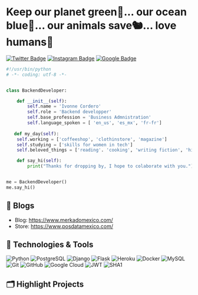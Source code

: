 # Keep our planet green🌳... our ocean blue🌊... our animals save🐿️... love humans💜

[![Twitter Badge](https://img.shields.io/badge/-coffeefairlady-blue?style=plastic&logo=Twitter&logoColor=white&link=https://twitter.com/coffeefairlady/)](https://twitter.com/coffeefairlady/)
[![Instagram Badge](https://img.shields.io/badge/-posdatamexico-purple?style=plastic&logo=instagram&logoColor=white&link=https://instagram.com/posdatamexico/)](https://instagram.com/posdatamexico)
[![Google Badge](https://img.shields.io/badge/-googlecloud-yellow?style=plastic&logo=instagram&logoColor=white&link=https://www.cloudskillsboost.google/public_profiles/992305f6-f90c-4363-9441-be0426a8f7b8/badges/1134928)](https://www.cloudskillsboost.google/public_profiles/992305f6-f90c-4363-9441-be0426a8f7b8/badges/1134928)

```python
#!/usr/bin/python
# -*- coding: utf-8 -*-


class BackendDeveloper:

    def __init__(self):
        self.name = 'Ivonne Cordero'
        self.role = 'Backend developper'
        self.base_profession = 'Business Admnistration'
        self.language_spoken = [ 'en_us', 'es_mx', 'fr-fr']
   
   def my_day(self):
    self.working = ['coffeeshop', 'clothinstore', 'magazine']
    self.studying = ['skills for women in tech']
    self.beloved_things = ['reading'. 'cooking', 'writing fiction', 'hiking', 'photography', 'playing guitar']

    def say_hi(self):
        print("Thanks for dropping by, I hope to colaborate with you.")


me = BackendDeveloper()
me.say_hi()
```

## 📝 Blogs

- Blog: https://www.merkadomexico.com/
- Store: https://www.posdatamexico.com/


## 🔧 Technologies & Tools

![Python](https://img.shields.io/badge/-Python-black?style=flat-square&logo=Python)
![PostgreSQL](https://img.shields.io/badge/-PostgreSQL-336791?style=flat-square&logo=postgresql)
![Django](https://img.shields.io/badge/Django-black?style=flat-square&logo=django)
![Flask](https://img.shields.io/badge/Flask-black?style=flat-square&logo=flask)
![Heroku](https://img.shields.io/badge/-Heroku-430098?style=flat-square&logo=heroku)
![Docker](https://img.shields.io/badge/-Docker-black?style=flat-square&logo=docker)
![MySQL](https://img.shields.io/badge/-MySQL-black?style=flat-square&logo=mysql)
![Git](https://img.shields.io/badge/-Git-black?style=flat-square&logo=git)
![GitHub](https://img.shields.io/badge/-GitHub-181717?style=flat-square&logo=github)
![Google Cloud](https://img.shields.io/badge/Google%20Cloud-black?style=flat-square&logo=google-cloud)
![JWT](https://img.shields.io/badge/jwt-ff69b4?style=flat-square&logo=jwt)
![SHA1](https://img.shields.io/badge/sha1-black?style=flat-square&logo=sha1)



<!-- ## &#x1f4c8; GitHub Stats

<a href="https://github.com/Zhenye-Na/Zhenye-Na">
  <img align="center" src="https://github-readme-stats.vercel.app/api/top-langs/?username=zhenye-na&hide=c%2B%2B,c,matlab,assembly&title_color=6aa6f8&text_color=8a919a&icon_color=6aa6f8&bg_color=22272e" alt="Zhenye's GitHub Stats" />
</a>

<a href="https://github.com/Zhenye-Na/Zhenye-Na">
  <img align="center" src="https://github-readme-stats.vercel.app/api?username=zhenye-na&show_icons=true&line_height=27&count_private=true&title_color=6aa6f8&text_color=8a919a&icon_color=6aa6f8&bg_color=22272e" alt="Zhenye's GitHub Stats" />
</a> -->



## 🗂️ Highlight Projects
